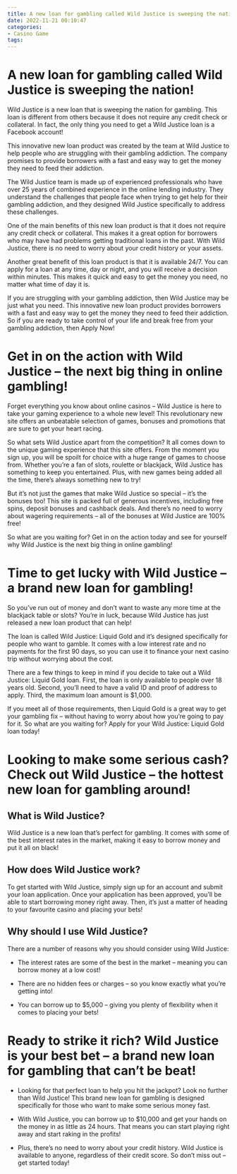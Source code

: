 ```yaml
---
title: A new loan for gambling called Wild Justice is sweeping the nation!
date: 2022-11-21 00:10:47
categories:
- Casino Game
tags:
---
```



#  A new loan for gambling called Wild Justice is sweeping the nation!

Wild Justice is a new loan that is sweeping the nation for gambling. This loan is different from others because it does not require any credit check or collateral. In fact, the only thing you need to get a Wild Justice loan is a Facebook account!

This innovative new loan product was created by the team at Wild Justice to help people who are struggling with their gambling addiction. The company promises to provide borrowers with a fast and easy way to get the money they need to feed their addiction.

The Wild Justice team is made up of experienced professionals who have over 25 years of combined experience in the online lending industry. They understand the challenges that people face when trying to get help for their gambling addiction, and they designed Wild Justice specifically to address these challenges.

One of the main benefits of this new loan product is that it does not require any credit check or collateral. This makes it a great option for borrowers who may have had problems getting traditional loans in the past. With Wild Justice, there is no need to worry about your credit history or your assets.

Another great benefit of this loan product is that it is available 24/7. You can apply for a loan at any time, day or night, and you will receive a decision within minutes. This makes it quick and easy to get the money you need, no matter what time of day it is.

If you are struggling with your gambling addiction, then Wild Justice may be just what you need. This innovative new loan product provides borrowers with a fast and easy way to get the money they need to feed their addiction. So if you are ready to take control of your life and break free from your gambling addiction, then Apply Now!

#  Get in on the action with Wild Justice – the next big thing in online gambling!

Forget everything you know about online casinos – Wild Justice is here to take your gaming experience to a whole new level! This revolutionary new site offers an unbeatable selection of games, bonuses and promotions that are sure to get your heart racing.

So what sets Wild Justice apart from the competition? It all comes down to the unique gaming experience that this site offers. From the moment you sign up, you will be spoilt for choice with a huge range of games to choose from. Whether you’re a fan of slots, roulette or blackjack, Wild Justice has something to keep you entertained. Plus, with new games being added all the time, there’s always something new to try!

But it’s not just the games that make Wild Justice so special – it’s the bonuses too! This site is packed full of generous incentives, including free spins, deposit bonuses and cashback deals. And there’s no need to worry about wagering requirements – all of the bonuses at Wild Justice are 100% free!

So what are you waiting for? Get in on the action today and see for yourself why Wild Justice is the next big thing in online gambling!

#  Time to get lucky with Wild Justice – a brand new loan for gambling!

So you’ve run out of money and don’t want to waste any more time at the blackjack table or slots? You’re in luck, because Wild Justice has just released a new loan product that can help!

The loan is called Wild Justice: Liquid Gold and it’s designed specifically for people who want to gamble. It comes with a low interest rate and no payments for the first 90 days, so you can use it to finance your next casino trip without worrying about the cost.

There are a few things to keep in mind if you decide to take out a Wild Justice: Liquid Gold loan. First, the loan is only available to people over 18 years old. Second, you’ll need to have a valid ID and proof of address to apply. Third, the maximum loan amount is $1,000.

If you meet all of those requirements, then Liquid Gold is a great way to get your gambling fix – without having to worry about how you’re going to pay for it. So what are you waiting for? Apply for your Wild Justice: Liquid Gold loan today!

#  Looking to make some serious cash? Check out Wild Justice – the hottest new loan for gambling around!

## What is Wild Justice?

Wild Justice is a new loan that’s perfect for gambling. It comes with some of the best interest rates in the market, making it easy to borrow money and put it all on black!

## How does Wild Justice work?

To get started with Wild Justice, simply sign up for an account and submit your loan application. Once your application has been approved, you’ll be able to start borrowing money right away. Then, it’s just a matter of heading to your favourite casino and placing your bets!

## Why should I use Wild Justice?

There are a number of reasons why you should consider using Wild Justice:

- The interest rates are some of the best in the market – meaning you can borrow money at a low cost!

- There are no hidden fees or charges – so you know exactly what you’re getting into!

- You can borrow up to $5,000 – giving you plenty of flexibility when it comes to placing your bets!

#  Ready to strike it rich? Wild Justice is your best bet – a brand new loan for gambling that can’t be beat!

* Looking for that perfect loan to help you hit the jackpot? Look no further than Wild Justice! This brand new loan for gambling is designed specifically for those who want to make some serious money fast.

* With Wild Justice, you can borrow up to $10,000 and get your hands on the money in as little as 24 hours. That means you can start playing right away and start raking in the profits!

* Plus, there’s no need to worry about your credit history. Wild Justice is available to anyone, regardless of their credit score. So don’t miss out – get started today!